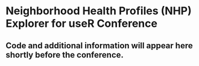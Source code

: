 # Neighborhood Health Profiles (NHP) Explorer for useR Conference
## Code and additional information will appear here shortly before the conference.
